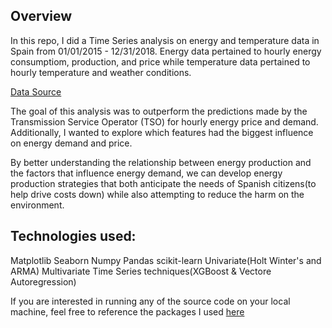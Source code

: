 ## Overview
In this repo, I did a Time Series analysis on energy and temperature data in Spain from 01/01/2015 - 12/31/2018. Energy data pertained to hourly energy consumptiom, production, and price while temperature data pertained to hourly temperature and weather conditions.

[Data Source](https://www.kaggle.com/nicholasjhana/energy-consumption-generation-prices-and-weather)

The goal of this analysis was to outperform the predictions made by the Transmission Service Operator (TSO) for hourly energy price and demand. Additionally, I wanted to explore which features had the biggest influence on energy demand and price.

By better understanding the relationship between energy production and the factors that influence energy demand, we can develop energy production strategies that both anticipate the needs of Spanish citizens(to help drive costs down) while also attempting to reduce the harm on the environment. 


## Technologies used:
Matplotlib
Seaborn
Numpy
Pandas
scikit-learn
Univariate(Holt Winter's and ARMA)
Multivariate Time Series techniques(XGBoost & Vectore Autoregression)

If you are interested in running any of the source code on your local machine, feel free to reference the packages I used [here](https://github.com/KishenSharma6/Weather-Energy-Consumption-in-Spain/blob/master/References/Packages%20Used%20in%20VEnv.txt)


